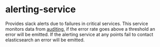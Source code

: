 # alerting-service

Provides slack alerts due to failures in critical services. This service
monitors data from [auditing](../service-common/wiki/auditing.md), if the error
rate goes above a threshold an error will be emitted. If the alerting service
at any points fail to contact elasticsearch an error will be emitted.
